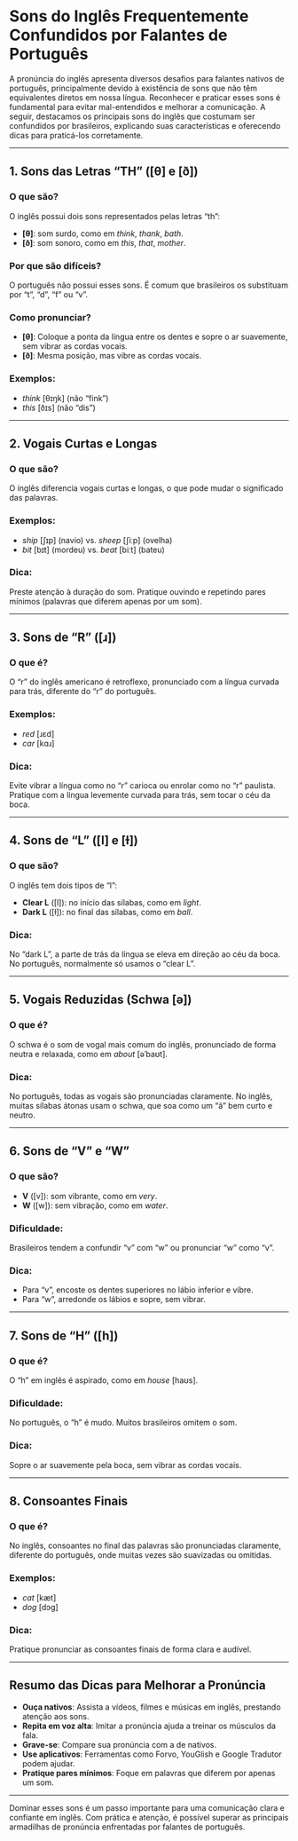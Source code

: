 
# Sons do Inglês Frequentemente Confundidos por Falantes de Português

A pronúncia do inglês apresenta diversos desafios para falantes nativos de português, principalmente devido à existência de sons que não têm equivalentes diretos em nossa língua. Reconhecer e praticar esses sons é fundamental para evitar mal-entendidos e melhorar a comunicação. A seguir, destacamos os principais sons do inglês que costumam ser confundidos por brasileiros, explicando suas características e oferecendo dicas para praticá-los corretamente.

---

## 1. Sons das Letras “TH” ([θ] e [ð])

### O que são?
O inglês possui dois sons representados pelas letras “th”:
- **[θ]**: som surdo, como em *think*, *thank*, *bath*.
- **[ð]**: som sonoro, como em *this*, *that*, *mother*.

### Por que são difíceis?
O português não possui esses sons. É comum que brasileiros os substituam por “t”, “d”, “f” ou “v”.

### Como pronunciar?
- **[θ]**: Coloque a ponta da língua entre os dentes e sopre o ar suavemente, sem vibrar as cordas vocais.
- **[ð]**: Mesma posição, mas vibre as cordas vocais.

### Exemplos:
- *think* [θɪŋk] (não “fink”)
- *this* [ðɪs] (não “dis”)

---

## 2. Vogais Curtas e Longas

### O que são?
O inglês diferencia vogais curtas e longas, o que pode mudar o significado das palavras.

### Exemplos:
- *ship* [ʃɪp] (navio) vs. *sheep* [ʃiːp] (ovelha)
- *bit* [bɪt] (mordeu) vs. *beat* [biːt] (bateu)

### Dica:
Preste atenção à duração do som. Pratique ouvindo e repetindo pares mínimos (palavras que diferem apenas por um som).

---

## 3. Sons de “R” ([ɹ])

### O que é?
O “r” do inglês americano é retroflexo, pronunciado com a língua curvada para trás, diferente do “r” do português.

### Exemplos:
- *red* [ɹɛd]
- *car* [kɑɹ]

### Dica:
Evite vibrar a língua como no “r” carioca ou enrolar como no “r” paulista. Pratique com a língua levemente curvada para trás, sem tocar o céu da boca.

---

## 4. Sons de “L” ([l] e [ɫ])

### O que são?
O inglês tem dois tipos de “l”:
- **Clear L** ([l]): no início das sílabas, como em *light*.
- **Dark L** ([ɫ]): no final das sílabas, como em *ball*.

### Dica:
No “dark L”, a parte de trás da língua se eleva em direção ao céu da boca. No português, normalmente só usamos o “clear L”.

---

## 5. Vogais Reduzidas (Schwa [ə])

### O que é?
O schwa é o som de vogal mais comum do inglês, pronunciado de forma neutra e relaxada, como em *about* [əˈbaʊt].

### Dica:
No português, todas as vogais são pronunciadas claramente. No inglês, muitas sílabas átonas usam o schwa, que soa como um “ã” bem curto e neutro.

---

## 6. Sons de “V” e “W”

### O que são?
- **V** ([v]): som vibrante, como em *very*.
- **W** ([w]): sem vibração, como em *water*.

### Dificuldade:
Brasileiros tendem a confundir “v” com “w” ou pronunciar “w” como “v”.

### Dica:
- Para “v”, encoste os dentes superiores no lábio inferior e vibre.
- Para “w”, arredonde os lábios e sopre, sem vibrar.

---

## 7. Sons de “H” ([h])

### O que é?
O “h” em inglês é aspirado, como em *house* [haʊs].

### Dificuldade:
No português, o “h” é mudo. Muitos brasileiros omitem o som.

### Dica:
Sopre o ar suavemente pela boca, sem vibrar as cordas vocais.

---

## 8. Consoantes Finais

### O que é?
No inglês, consoantes no final das palavras são pronunciadas claramente, diferente do português, onde muitas vezes são suavizadas ou omitidas.

### Exemplos:
- *cat* [kæt]
- *dog* [dɔg]

### Dica:
Pratique pronunciar as consoantes finais de forma clara e audível.

---

## Resumo das Dicas para Melhorar a Pronúncia

- **Ouça nativos**: Assista a vídeos, filmes e músicas em inglês, prestando atenção aos sons.
- **Repita em voz alta**: Imitar a pronúncia ajuda a treinar os músculos da fala.
- **Grave-se**: Compare sua pronúncia com a de nativos.
- **Use aplicativos**: Ferramentas como Forvo, YouGlish e Google Tradutor podem ajudar.
- **Pratique pares mínimos**: Foque em palavras que diferem por apenas um som.

---

Dominar esses sons é um passo importante para uma comunicação clara e confiante em inglês. Com prática e atenção, é possível superar as principais armadilhas de pronúncia enfrentadas por falantes de português.
```
